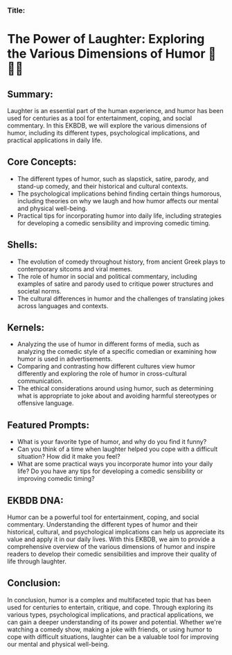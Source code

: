### Title:
# The Power of Laughter: Exploring the Various Dimensions of Humor 🤣🕺🏼

## Summary:
Laughter is an essential part of the human experience, and humor has been used for centuries as a tool for entertainment, coping, and social commentary. In this EKBDB, we will explore the various dimensions of humor, including its different types, psychological implications, and practical applications in daily life.

## Core Concepts:

* The different types of humor, such as slapstick, satire, parody, and stand-up comedy, and their historical and cultural contexts.
* The psychological implications behind finding certain things humorous, including theories on why we laugh and how humor affects our mental and physical well-being.
* Practical tips for incorporating humor into daily life, including strategies for developing a comedic sensibility and improving comedic timing.

## Shells:

* The evolution of comedy throughout history, from ancient Greek plays to contemporary sitcoms and viral memes.
* The role of humor in social and political commentary, including examples of satire and parody used to critique power structures and societal norms.
* The cultural differences in humor and the challenges of translating jokes across languages and contexts.

## Kernels:

* Analyzing the use of humor in different forms of media, such as analyzing the comedic style of a specific comedian or examining how humor is used in advertisements.
* Comparing and contrasting how different cultures view humor differently and exploring the role of humor in cross-cultural communication.
* The ethical considerations around using humor, such as determining what is appropriate to joke about and avoiding harmful stereotypes or offensive language.

## Featured Prompts:

* What is your favorite type of humor, and why do you find it funny?
* Can you think of a time when laughter helped you cope with a difficult situation? How did it make you feel?
* What are some practical ways you incorporate humor into your daily life? Do you have any tips for developing a comedic sensibility or improving comedic timing?

## EKBDB DNA:
Humor can be a powerful tool for entertainment, coping, and social commentary. Understanding the different types of humor and their historical, cultural, and psychological implications can help us appreciate its value and apply it in our daily lives. With this EKBDB, we aim to provide a comprehensive overview of the various dimensions of humor and inspire readers to develop their comedic sensibilities and improve their quality of life through laughter.

## Conclusion:
In conclusion, humor is a complex and multifaceted topic that has been used for centuries to entertain, critique, and cope. Through exploring its various types, psychological implications, and practical applications, we can gain a deeper understanding of its power and potential. Whether we're watching a comedy show, making a joke with friends, or using humor to cope with difficult situations, laughter can be a valuable tool for improving our mental and physical well-being.